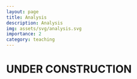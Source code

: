 ```yaml
---
layout: page
title: Analysis
description: Analysis
img: assets/svg/analysis.svg
importance: 2
category: teaching
---
```


# UNDER CONSTRUCTION


